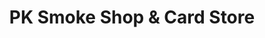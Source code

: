 ---
title: "PK Smoke Shop & Card Store"
url: /long-beach/pk-smoke-shop-und-card-store/
shop: Tabak
---